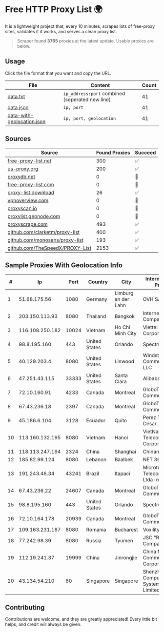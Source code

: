 
# Free HTTP Proxy List 🌍

It is a lightweight project that, every 10 minutes, scrapes lots of free-proxy sites, validates if it works, and serves a clean proxy list.


> Scraper found **3765** proxies at the latest update. Usable proxies are below.

## Usage

Click the file format that you want and copy the URL.


|File|Content|Count|
|----|-------|-----|
|[data.txt](https://raw.githubusercontent.com/themiralay/Proxy-List-World/master/data.txt)|`ip_address:port` combined (seperated new line)|41|
|[data.json](https://raw.githubusercontent.com/themiralay/Proxy-List-World/master/data.json)|`ip, port`|41|
|[data-with-geolocation.json](https://raw.githubusercontent.com/themiralay/Proxy-List-World/master/data-with-geolocation.json)|`ip, port, geolocation`|41|

## Sources

|Source|Found Proxies|Succeed|
|------|-------------|-------|
|[free-proxy-list.net](https://free-proxy-list.net)|300|✅|
|[us-proxy.org](https://www.us-proxy.org)|200|✅|
|[proxydb.net](http://proxydb.net)|0|🚫|
|[free-proxy-list.com](https://free-proxy-list.com/?page=&port=&type%5B%5D=http&type%5B%5D=https&up_time=0&search=Search)|0|🚫|
|[proxy-list.download](https://www.proxy-list.download/HTTP)|26|✅|
|[vpnoverview.com](https://vpnoverview.com/privacy/anonymous-browsing/free-proxy-servers)|0|🚫|
|[proxyscan.io](https://www.proxyscan.io)|0|🚫|
|[proxylist.geonode.com](https://proxylist.geonode.com/api/proxy-list?limit=300&page=1&sort_by=lastChecked&sort_type=desc&protocols=http,https)|0|🚫|
|[proxyscrape.com](https://api.proxyscrape.com/v2/?request=displayproxies&protocol=http&timeout=10000&country=all&ssl=all&anonymity=all)|493|✅|
|[github.com/clarketm/proxy-list](https://raw.githubusercontent.com/clarketm/proxy-list/master/proxy-list-raw.txt)|400|✅|
|[github.com/monosans/proxy-list](https://raw.githubusercontent.com/monosans/proxy-list/main/proxies/http.txt)|193|✅|
|[github.com/TheSpeedX/PROXY-List](https://raw.githubusercontent.com/TheSpeedX/PROXY-List/master/http.txt)|2153|✅|


## Sample Proxies With Geolocation Info

|#|Ip|Port|Country|City|Internet Service Provider|
|-|--|----|-------|----|-------------------------|
|1|51.68.175.56|1080|Germany|Limburg an der Lahn|OVH SAS|
|2|203.150.113.93|8080|Thailand|Bangkok|Internet Thailand Company Ltd.|
|3|116.108.250.182|10024|Vietnam|Ho Chi Minh City|Viettel Corporation|
|4|98.8.195.160|443|United States|Orlando|Spectrum|
|5|40.129.203.4|8080|United States|Linwood|Windstream Communications LLC|
|6|47.251.43.115|33333|United States|Santa Clara|Alibaba Cloud LLC|
|7|72.10.160.91|4233|Canada|Montreal|GloboTech Communications|
|8|67.43.236.18|2397|Canada|Montreal|GloboTech Communications|
|9|45.186.6.104|3128|Ecuador|Quito|Perez Tito Julio Cesar|
|10|113.160.132.195|8080|Vietnam|Hanoi|VietNam Post and Telecom Corporation|
|11|118.113.247.194|2324|China|Shanghai|Chinanet|
|12|185.82.99.124|8080|Lebanon|Baalbek|NET 360 S.A.R.L|
|13|191.243.46.34|43241|Brazil|Itapaci|Microturbo Telecomunicacoes Ltda-me|
|14|67.43.236.22|24607|Canada|Montreal|GloboTech Communications|
|15|98.8.195.160|443|United States|Orlando|Spectrum|
|16|72.10.164.178|20939|Canada|Montreal|GloboTech Communications|
|17|109.163.231.187|8080|Romania|Bucharest|Voxility SRL|
|18|77.242.98.39|8080|Russia|Tyumen|JSC "Russian Company" LIR|
|19|112.19.241.37|19999|China|Jinrongjie|China Mobile Communications Corporation|
|20|43.134.54.210|80|Singapore|Singapore|Shenzhen Tencent Computer Systems Company Limited|



## Contributing

Contributions are welcome, and they are greatly appreciated! Every
little bit helps, and credit will always be given.

